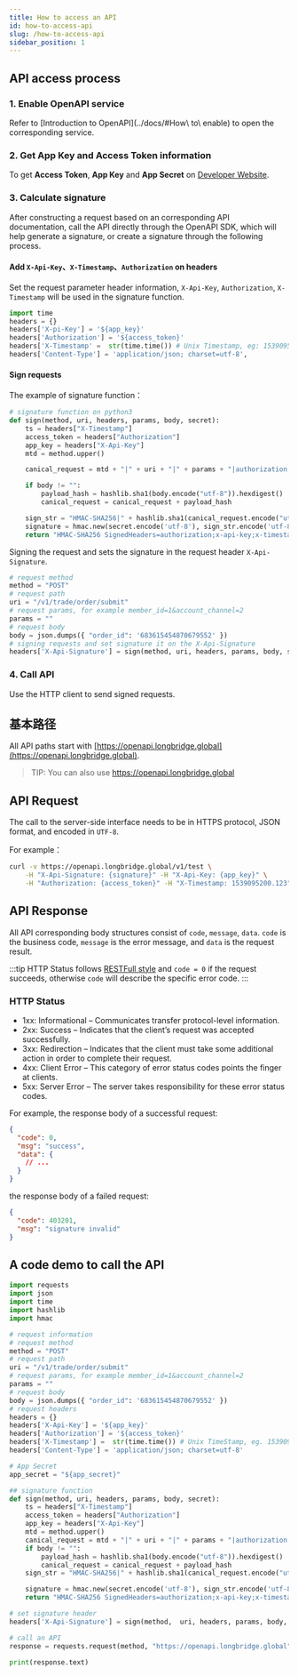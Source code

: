 ```yaml
---
title: How to access an API
id: how-to-access-api
slug: /how-to-access-api
sidebar_position: 1
---
```


## API access process

### 1. Enable OpenAPI service

Refer to [Introduction to OpenAPI](../docs/#How\ to\ enable) to open the corresponding service.

### 2. Get App Key and Access Token information

To get **Access Token**, **App Key** and **App Secret** on [Developer Website](https://open.longbridgeapp.com/account).

### 3. Calculate signature

After constructing a request based on an corresponding API documentation, call the API directly through the OpenAPI SDK, which will help generate a signature, or create a signature through the following process.

#### Add `X-Api-Key`、`X-Timestamp`、`Authorization` on headers

Set the request parameter header information, `X-Api-Key`, `Authorization`, `X-Timestamp` will be used in the signature function.

```python
import time
headers = {}
headers['X-pi-Key'] = '${app_key}'
headers['Authorization'] = '${access_token}'
headers['X-Timestamp' =  str(time.time()) # Unix Timestamp, eg: 1539095200.123
headers['Content-Type'] = 'application/json; charset=utf-8',
```

#### Sign requests

The example of signature function：

```py
# signature function on python3
def sign(method, uri, headers, params, body, secret):
    ts = headers["X-Timestamp"]
    access_token = headers["Authorization"]
    app_key = headers["X-Api-Key"]
    mtd = method.upper()

    canical_request = mtd + "|" + uri + "|" + params + "|authorization:" + access_token + "\nx-api-key:" + app_key + "\nx-timestamp:" + ts + "\n|authorization;x-api-key;x-timestamp|"

    if body != "":
        payload_hash = hashlib.sha1(body.encode("utf-8")).hexdigest()
        canical_request = canical_request + payload_hash

    sign_str = "HMAC-SHA256|" + hashlib.sha1(canical_request.encode("utf-8")).hexdigest()
    signature = hmac.new(secret.encode('utf-8'), sign_str.encode('utf-8'), digestmod=hashlib.sha256).hexdigest()
    return "HMAC-SHA256 SignedHeaders=authorization;x-api-key;x-timestamp, Signature=" + signature

```

Signing the request and sets the signature in the request header `X-Api-Signature`.

```py
# request method
method = "POST"
# request path
uri = "/v1/trade/order/submit"
# request params, for example member_id=1&account_channel=2
params = ""
# request body
body = json.dumps({ "order_id": '683615454870679552' })
# signing requests and set signature it on the X-Api-Signature
headers['X-Api-Signature'] = sign(method, uri, headers, params, body, secret)

```

### 4. Call API

Use the HTTP client to send signed requests.

## 基本路径

All API paths start with [https://openapi.longbridge.global](https://openapi.longbridge.global).

> TIP: You can also use https://openapi.longbridge.global

## API Request

The call to the server-side interface needs to be in HTTPS protocol, JSON format, and encoded in `UTF-8`.

For example：

```bash
curl -v https://openapi.longbridge.global/v1/test \
    -H "X-Api-Signature: {signature}" -H "X-Api-Key: {app_key}" \
    -H "Authorization: {access_token}" -H "X-Timestamp: 1539095200.123"
```

## API Response

All API corresponding body structures consist of `code`, `message`, `data`. `code` is the business code, `message` is the error message, and `data` is the request result.

:::tip
HTTP Status follows [RESTFull style](https://restfulapi.net/http-status-codes) and `code = 0` if the request succeeds, otherwise `code` will describe the specific error code.
:::

### HTTP Status

- 1xx: Informational – Communicates transfer protocol-level information.
- 2xx: Success – Indicates that the client’s request was accepted successfully.
- 3xx: Redirection – Indicates that the client must take some additional action in order to complete their request.
- 4xx: Client Error – This category of error status codes points the finger at clients.
- 5xx: Server Error – The server takes responsibility for these error status codes.

For example, the response body of a successful request:

```json
{
  "code": 0,
  "msg": "success",
  "data": {
    // ...
  }
}
```

the response body of a failed request:

```json
{
  "code": 403201,
  "msg": "signature invalid"
}
```

## A code demo to call the API

```py
import requests
import json
import time
import hashlib
import hmac

# request information
# request method
method = "POST"
# request path
uri = "/v1/trade/order/submit"
# request params, for example member_id=1&account_channel=2
params = ""
# request body
body = json.dumps({ "order_id": '683615454870679552' })
# request headers
headers = {}
headers['X-Api-Key'] = '${app_key}'
headers['Authorization'] = '${access_token}'
headers['X-Timestamp'] =  str(time.time()) # Unix TimeStamp, eg. 1539095200.123
headers['Content-Type'] = 'application/json; charset=utf-8'

# App Secret
app_secret = "${app_secret}"

## signature function
def sign(method, uri, headers, params, body, secret):
    ts = headers["X-Timestamp"]
    access_token = headers["Authorization"]
    app_key = headers["X-Api-Key"]
    mtd = method.upper()
    canical_request = mtd + "|" + uri + "|" + params + "|authorization:" + access_token + "\nx-api-key:" + app_key + "\nx-timestamp:" + ts + "\n|authorization;x-api-key;x-timestamp|"
    if body != "":
        payload_hash = hashlib.sha1(body.encode("utf-8")).hexdigest()
        canical_request = canical_request + payload_hash
    sign_str = "HMAC-SHA256|" + hashlib.sha1(canical_request.encode("utf-8")).hexdigest()

    signature = hmac.new(secret.encode('utf-8'), sign_str.encode('utf-8'), digestmod=hashlib.sha256).hexdigest()
    return "HMAC-SHA256 SignedHeaders=authorization;x-api-key;x-timestamp, Signature=" + signature

# set signature header
headers['X-Api-Signature'] = sign(method,  uri, headers, params, body, app_secret)

# call an API
response = requests.request(method, "https://openapi.longbridge.global" + uri + '?' + params, headers=headers, data=body)

print(response.text)

```
